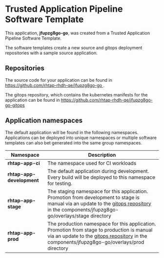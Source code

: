 # Trusted Application Pipeline Software Template

This application, **jfupzg8go-go**, was created from a Trusted Application Pipeline Software Template.

The software templates create a new source and gitops deployment repositories with a sample source application. 

## Repositories

The source code for your application can be found in [https://github.com/rhtap-rhdh-qe/jfupzg8go-go ](https://github.com/rhtap-rhdh-qe/jfupzg8go-go ).
 
The gitops repository, which contains the kubernetes manifests for the application can be found in 
[https://github.com/rhtap-rhdh-qe/jfupzg8go-go-gitops ](https://github.com/rhtap-rhdh-qe/jfupzg8go-go-gitops ) 

## Application namespaces 

The default application will be found in the following namespaces. Applications can be deployed into unique namespaces or multiple software templates can also bet generated into the same group namespaces.  

|  Namespace   |  Description   |  
| -------- | -------- |
| **rhtap-app-ci** | The namespace used for CI workloads |
| **rhtap-app-development** | The default application during development. Every build will be deployed to this namespace for testing. |
| **rhtap-app-stage** | The staging namespace for this application. Promotion from development to stage is manual via an update to the [gitops repository](https://github.com/rhtap-rhdh-qe/jfupzg8go-go-gitops ) in the components/jfupzg8go-go/overlays/stage directory |
| **rhtap-app-prod** | The production namespace for this application. Promotion from stage to production is manual via an update to the [gitops repository](https://github.com/rhtap-rhdh-qe/jfupzg8go-go-gitops ) in the components/jfupzg8go-go/overlays/prod directory |